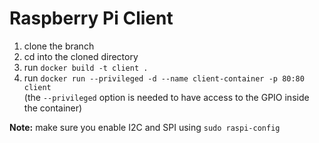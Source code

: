 # Raspberry Pi Client
1. clone the branch
2. cd into the cloned directory
3. run `docker build -t client .`
4. run `docker run --privileged -d --name client-container -p 80:80 client` <br /> (the `--privileged` option is needed to have access to the GPIO inside the container)

**Note:** make sure you enable I2C and SPI using `sudo raspi-config`
